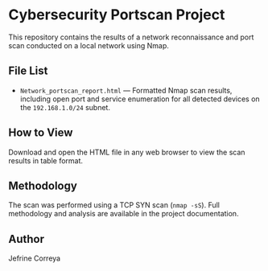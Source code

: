# Cybersecurity Portscan Project

This repository contains the results of a network reconnaissance and port scan conducted on a local network using Nmap.

## File List
- `Network_portscan_report.html` — Formatted Nmap scan results, including open port and service enumeration for all detected devices on the `192.168.1.0/24` subnet.

## How to View
Download and open the HTML file in any web browser to view the scan results in table format.

## Methodology
The scan was performed using a TCP SYN scan (`nmap -sS`). Full methodology and analysis are available in the project documentation.

## Author
Jefrine Correya
